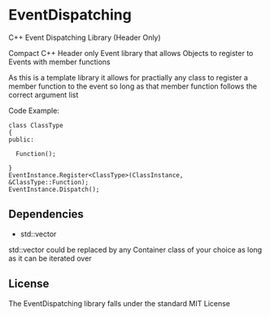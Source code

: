 # EventDispatching
C++ Event Dispatching Library (Header Only)

Compact C++ Header only Event library that allows Objects to register to Events with member functions

As this is a template library it allows for practially any class to register a member function to the event so long as that member function follows the correct argument list

Code Example:
```
class ClassType
{
public:

  Function();
  
}
EventInstance.Register<ClassType>(ClassInstance, &ClassType::Function);
EventInstance.Dispatch();
```
## Dependencies

- std::vector

std::vector could be replaced by any Container class of your choice as long as it can be iterated over

## License

The EventDispatching library falls under the standard MIT License
